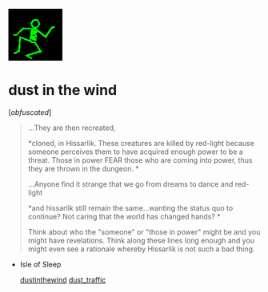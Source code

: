 ![dancer](assets/dancer.gif)

# dust in the wind

 [*obfuscated*]
>
>   ...They are then recreated, 
>
>   *cloned, in Hissarlik. These creatures are killed by red-light because someone perceives them to have acquired enough power to be a threat. Those in power FEAR those who are coming into power, thus they are thrown in the dungeon. * 
>
>   ...Anyone find it strange that we go from dreams to dance and red-light 
>
>   *and hissarlik still remain the same...wanting the status quo to continue? Not caring that the world has changed hands? * 
>
>   Think about who the "someone" or "those in power" might be and you might have revelations. Think along these lines long enough and you might even see a rationale whereby Hissarlik is not such a bad thing. 

- Isle of Sleep 

  [dustinthewind](dustinthewind.md)  [dust_traffic](dust_traffic.md) 

 